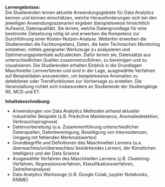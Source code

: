**Lernergebnisse:**  
Die Studierenden lernen aktuelle Anwendungsgebiete für Data Analytics kennen und können einschätzen, welche Herausforderungen sich bei den jeweiligen Anwendungsszenarien ergeben (beispielsweise hinsichtlich Aufwand, Datenqualität). Sie lernen, welche Datengrundlage für eine bestimmte Zielsetzung nötig ist und erwerben die Kompetenz zur Durchführung einer Kosten-Nutzen-Analyse. Weiterhin erwerben die Studierenden die Fachkompetenz, Daten, die beim Technischen Monitoring entstehen, mittels geeigneter Werkzeuge zu analysieren und Optimierungspotentiale aufzudecken. Dafür lernen sie, Datensätze aus unterschiedlichen Quellen zusammenzuführen, zu bereinigen und zu visualisieren. Die Studierenden erhalten Einblick in die Grundlagen Maschineller Lernverfahren und sind in der Lage, ausgewählte Verfahren auf Beispieldaten anzuwenden, um beispielsweise Anomalien zu detektieren oder Trendfunktionen zur Vorhersage zu erstellen. Die Veranstaltung richtet sich insbesondere an Studierende der Studiengänge WI, MCD und ET.

**Inhaltsbeschreibung:**  
* Anwendungen von Data Analytics Methoden anhand aktueller industrieller Beispiele (z.B. Predictive Maintenance, Anomaliedetektion, Verbrauchsprognose)
* Datenvorbereitung (u.a. Zusammenführung unterschiedlicher Datenquellen, Datenbereinigung, Beseitigung von Inkonsistenzen, Umgang mit fehlenden Merkmalswerten)
* Grundbegriffe und Definitionen des Maschinellen Lernens (u.a. überwachtes/unüberwachtes/ bestärkendes Lernen), der Künstlichen Intelligenz und der Data Science
* Ausgewählte Verfahren des Maschinellen Lernens (z.B. Clustering-Verfahren, Regressionsverfahren, Klassifikationsverfahren, Zeitreihenanalyse)
* Data Analytics Werkzeuge (z.B. Google Colab, juypter Notebooks, KNIME)